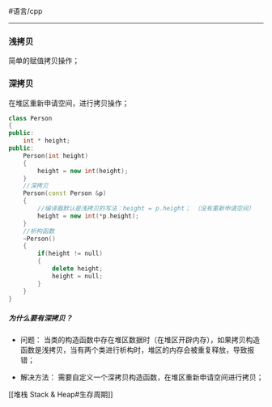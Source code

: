 #语言/cpp 
***
### 浅拷贝
简单的赋值拷贝操作；

### 深拷贝
在堆区重新申请空间，进行拷贝操作；
```cpp
class Person
{
public:
	int * height;
public:
	Person(int height)
	{
		height = new int(height);
	}
	//深拷贝
	Person(const Person &p)  
	{
		//编译器默认是浅拷贝的写法：height = p.height； （没有重新申请空间）
		height = new int(*p.height);
	}
	//析构函数
	~Person()   
	{
		if(height != null)
		{
			delete height;
			height = null;
		}
	}
}
```

##### 为什么要有深拷贝？
- 问题：
	当类的构造函数中存在堆区数据时（在堆区开辟内存），如果拷贝构造函数是浅拷贝，当有两个类进行析构时，堆区的内存会被重复释放，导致报错；

- 解决方法：
	需要自定义一个深拷贝构造函数，在堆区重新申请空间进行拷贝；

[[堆栈 Stack & Heap#生存周期]]
